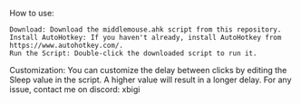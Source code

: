 How to use:

    Download: Download the middlemouse.ahk script from this repository.
    Install AutoHotkey: If you haven't already, install AutoHotkey from https://www.autohotkey.com/.
    Run the Script: Double-click the downloaded script to run it.

Customization:
You can customize the delay between clicks by editing the Sleep value in the script. A higher value will result in a longer delay.
For any issue, contact me on discord: xbigi
